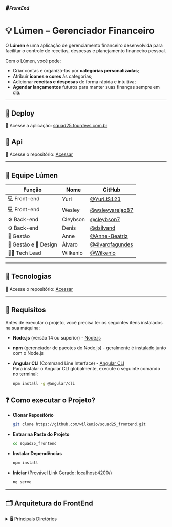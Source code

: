 ##### 🖥️ FrontEnd
# 💡 Lúmen – Gerenciador Financeiro

O **Lúmen** é uma aplicação de gerenciamento financeiro desenvolvida para facilitar o controle de receitas, despesas e planejamento financeiro pessoal.

Com o Lúmen, você pode:
- Criar contas e organizá-las por **categorias personalizadas**;
- Atribuir **ícones e cores** às categorias;
- Adicionar **receitas e despesas** de forma rápida e intuitiva;
- **Agendar lançamentos** futuros para manter suas finanças sempre em dia.

---

## 🚀 Deploy
🔗 Acesse a aplicação: [squad25.fourdevs.com.br](https://squad25.fourdevs.com.br) 

## 📡 Api
🔗 Acesse o repositório: [Acessar](https://github.com/wilkenio/squad25_backend.git) 

---

## 🧠 Equipe Lúmen

| Função         | Nome               | GitHub                                   |
|----------------|--------------------|-------------------------------------------|
| 💻 Front-end   | Yuri           | [@YuriJS123](https://github.com/YuriJS123)    |
| 💻 Front-end   | Wesley           | [@wsleyvarejao87](https://github.com/wsleyvarejao87)    |
| ⚙️ Back-end    | Cleybson           | [@cleybson7](https://github.com/cleybson7)    |
| ⚙️ Back-end    | Denis           | [@dsilvand](https://github.com/dsilvand)    |
| 🧭 Gestão      | Anne         | [@Anne-Beatriz](https://github.com/Anne-Beatriz)|
| 🧭 Gestão e 🎨 Design    |  Álvaro      | [@4lvarofagundes](https://github.com/4lvarofagundes)|
| 👨‍💻 Tech Lead      | Wilkenio          | [@Wilkenio](https://github.com/wilkenio)    |

---

## 🚀 Tecnologias
🔗 Acesse o repositório: [Acessar](https://github.com/wilkenio/squad25_backend.git) 

---

## 📝 Requisitos

Antes de executar o projeto, você precisa ter os seguintes itens instalados na sua máquina:

- **Node.js** (versão 14 ou superior) - [Node.js](https://nodejs.org)
- **npm** (gerenciador de pacotes do Node.js) - geralmente é instalado junto com o Node.js
- **Angular CLI** (Command Line Interface) - [Angular CLI](https://angular.io/cli)  
  Para instalar o Angular CLI globalmente, execute o seguinte comando no terminal:

  ```bash
  npm install -g @angular/cli

## ❓ Como executar o Projeto?

- **Clonar Repositório** 
    ```bash
   git clone https://github.com/wilkenio/squad25_frontend.git

- **Entrar na Paste do Projeto** 
   ```bash
   cd squad25_frontend

- **Instalar Dependências** 
   ```bash
   npm install
   
- **Iniciar** (Provável Link Gerado: localhost:4200/)
   ```bash
   ng serve

---



## 🗂️ Arquitetura do FrontEnd
<details>
<summary>🖥️ Principais Diretórios</summary>

<pre>
<code>
📦public
 ┣ 📜favicon.ico
 ┣ 📜gif - lumen.gif
 ┣ 📜icon - Lumen.ico
 ┣ 📜logo - Lumen.png
 ┗ 📜logo-branca-
📦src
 ┣ 📂app
 ┃ ┣ 📂components
 ┃ ┃ ┣ 📂dashboard
 ┃ ┃ ┃ ┣ 📂despesas
 ┃ ┃ ┃ ┃ ┣ 📜despesas.component.css
 ┃ ┃ ┃ ┃ ┣ 📜despesas.component.html
 ┃ ┃ ┃ ┃ ┗ 📜despesas.component.ts
 ┃ ┃ ┃ ┣ 📂despesaspor-categoria
 ┃ ┃ ┃ ┃ ┣ 📜despesaspor-categoria.component.css
 ┃ ┃ ┃ ┃ ┣ 📜despesaspor-categoria.component.html
 ┃ ┃ ┃ ┃ ┗ 📜despesaspor-categoria.component.ts
 ┃ ┃ ┃ ┣ 📂evolucao-do-balanco
 ┃ ┃ ┃ ┃ ┣ 📜evolucao-do-balanco.component.css
 ┃ ┃ ┃ ┃ ┣ 📜evolucao-do-balanco.component.html
 ┃ ┃ ┃ ┃ ┗ 📜evolucao-do-balanco.component.ts
 ┃ ┃ ┃ ┣ 📂pricipais-despesas
 ┃ ┃ ┃ ┃ ┣ 📜pricipais-despesas.component.css
 ┃ ┃ ┃ ┃ ┣ 📜pricipais-despesas.component.html
 ┃ ┃ ┃ ┃ ┗ 📜pricipais-despesas.component.ts
 ┃ ┃ ┃ ┗ 📂receitas
 ┃ ┃ ┃ ┃ ┣ 📜receitas.component.css
 ┃ ┃ ┃ ┃ ┣ 📜receitas.component.html
 ┃ ┃ ┃ ┃ ┗ 📜receitas.component.ts
 ┃ ┃ ┣ 📂menu
 ┃ ┃ ┃ ┣ 📜menu.component.css
 ┃ ┃ ┃ ┣ 📜menu.component.html
 ┃ ┃ ┃ ┗ 📜menu.component.ts
 ┃ ┃ ┣ 📂opcoes-icones
 ┃ ┃ ┃ ┣ 📜opcoes-icones.component.css
 ┃ ┃ ┃ ┣ 📜opcoes-icones.component.html
 ┃ ┃ ┃ ┗ 📜opcoes-icones.component.ts
 ┃ ┃ ┣ 📂pop-up
 ┃ ┃ ┃ ┣ 📂confirm-popup
 ┃ ┃ ┃ ┃ ┣ 📜confirm-popup.component.css
 ┃ ┃ ┃ ┃ ┣ 📜confirm-popup.component.html
 ┃ ┃ ┃ ┃ ┗ 📜confirm-popup.component.ts
 ┃ ┃ ┃ ┣ 📂nova-categoria
 ┃ ┃ ┃ ┃ ┣ 📜nova-categoria.component.css
 ┃ ┃ ┃ ┃ ┣ 📜nova-categoria.component.html
 ┃ ┃ ┃ ┃ ┗ 📜nova-categoria.component.ts
 ┃ ┃ ┃ ┣ 📂nova-conta
 ┃ ┃ ┃ ┃ ┣ 📜nova-conta.component.css
 ┃ ┃ ┃ ┃ ┣ 📜nova-conta.component.html
 ┃ ┃ ┃ ┃ ┗ 📜nova-conta.component.ts
 ┃ ┃ ┃ ┣ 📂nova-subcategoria
 ┃ ┃ ┃ ┃ ┣ 📜nova-subcategoria.component.css
 ┃ ┃ ┃ ┃ ┣ 📜nova-subcategoria.component.html
 ┃ ┃ ┃ ┃ ┗ 📜nova-subcategoria.component.ts
 ┃ ┃ ┃ ┗ 📂novo-cartao
 ┃ ┃ ┃ ┃ ┣ 📜novo-cartao.component.css
 ┃ ┃ ┃ ┃ ┣ 📜novo-cartao.component.html
 ┃ ┃ ┃ ┃ ┗ 📜novo-cartao.component.ts
 ┃ ┃ ┣ 📂preloader
 ┃ ┃ ┃ ┣ 📜preloader.component.css
 ┃ ┃ ┃ ┣ 📜preloader.component.html
 ┃ ┃ ┃ ┗ 📜preloader.component.ts
 ┃ ┃ ┣ 📂relatorios
 ┃ ┃ ┃ ┗ 📂filtrode-extrato
 ┃ ┃ ┃ ┃ ┣ 📜filtrode-extrato.component.css
 ┃ ┃ ┃ ┃ ┣ 📜filtrode-extrato.component.html
 ┃ ┃ ┃ ┃ ┗ 📜filtrode-extrato.component.ts
 ┃ ┃ ┗ 📂sideBar
 ┃ ┃ ┃ ┣ 📜sideBar.component.css
 ┃ ┃ ┃ ┣ 📜sideBar.component.html
 ┃ ┃ ┃ ┗ 📜sideBar.component.ts
 ┃ ┣ 📂guards
 ┃ ┃ ┗ 📜auth.guard.ts
 ┃ ┣ 📂pages
 ┃ ┃ ┣ 📂cadastro
 ┃ ┃ ┃ ┣ 📜cadastro.component.css
 ┃ ┃ ┃ ┣ 📜cadastro.component.html
 ┃ ┃ ┃ ┗ 📜cadastro.component.ts
 ┃ ┃ ┣ 📂cartoes
 ┃ ┃ ┃ ┣ 📜cartoes.component.css
 ┃ ┃ ┃ ┣ 📜cartoes.component.html
 ┃ ┃ ┃ ┗ 📜cartoes.component.ts
 ┃ ┃ ┣ 📂categorias
 ┃ ┃ ┃ ┣ 📜categorias.component.css
 ┃ ┃ ┃ ┣ 📜categorias.component.html
 ┃ ┃ ┃ ┗ 📜categorias.component.ts
 ┃ ┃ ┣ 📂contas
 ┃ ┃ ┃ ┣ 📜contas.component.css
 ┃ ┃ ┃ ┣ 📜contas.component.html
 ┃ ┃ ┃ ┗ 📜contas.component.ts
 ┃ ┃ ┣ 📂dashboard
 ┃ ┃ ┃ ┣ 📜dashboard.component.css
 ┃ ┃ ┃ ┣ 📜dashboard.component.html
 ┃ ┃ ┃ ┗ 📜dashboard.component.ts
 ┃ ┃ ┣ 📂login
 ┃ ┃ ┃ ┣ 📜login.component.css
 ┃ ┃ ┃ ┣ 📜login.component.html
 ┃ ┃ ┃ ┗ 📜login.component.ts
 ┃ ┃ ┣ 📂objetivos
 ┃ ┃ ┃ ┣ 📜objetivos.component.css
 ┃ ┃ ┃ ┣ 📜objetivos.component.html
 ┃ ┃ ┃ ┗ 📜objetivos.component.ts
 ┃ ┃ ┣ 📂planejamento
 ┃ ┃ ┃ ┣ 📜planejamento.component.css
 ┃ ┃ ┃ ┣ 📜planejamento.component.html
 ┃ ┃ ┃ ┗ 📜planejamento.component.ts
 ┃ ┃ ┣ 📂relatorios
 ┃ ┃ ┃ ┣ 📜relatorios.component.css
 ┃ ┃ ┃ ┣ 📜relatorios.component.html
 ┃ ┃ ┃ ┗ 📜relatorios.component.ts
 ┃ ┃ ┣ 📂termos-de-uso
 ┃ ┃ ┃ ┣ 📜termos-de-uso.component.css
 ┃ ┃ ┃ ┣ 📜termos-de-uso.component.html
 ┃ ┃ ┃ ┗ 📜termos-de-uso.component.ts
 ┃ ┃ ┗ 📂transacoes
 ┃ ┃ ┃ ┣ 📜transacoes.component.css
 ┃ ┃ ┃ ┣ 📜transacoes.component.html
 ┃ ┃ ┃ ┗ 📜transacoes.component.ts
 ┃ ┣ 📂services
 ┃ ┃ ┣ 📂ApiCadastro
 ┃ ┃ ┃ ┗ 📜ApiCadastro.service.ts
 ┃ ┃ ┣ 📂ApiLogin
 ┃ ┃ ┃ ┗ 📜ApiLogin.service.ts
 ┃ ┃ ┣ 📂auth
 ┃ ┃ ┃ ┣ 📜auth.interceptor.ts
 ┃ ┃ ┃ ┗ 📜auth.service.ts
 ┃ ┃ ┣ 📂preloaderService
 ┃ ┃ ┃ ┗ 📜preloader.service.ts
 ┃ ┃ ┗ 📜global.service.ts
 ┃ ┣ 📜app.component.css
 ┃ ┣ 📜app.component.html
 ┃ ┣ 📜app.component.spec.ts
 ┃ ┣ 📜app.component.ts
 ┃ ┣ 📜app.config.ts
 ┃ ┗ 📜app.routes.ts
 ┣ 📂assets
 ┃ ┗ 📂imagens
 ┃ ┃ ┗ 📜logo - Lumen.png
 ┣ 📜index.html
 ┣ 📜main.ts
 ┗ 📜styles.css

</code>
</pre>

</details>
